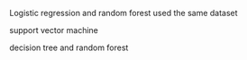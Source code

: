 Logistic regression and random forest used the same dataset

support vector machine

decision tree and random forest
